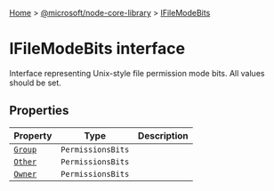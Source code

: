 [Home](./index) &gt; [@microsoft/node-core-library](./node-core-library.md) &gt; [IFileModeBits](./node-core-library.ifilemodebits.md)

# IFileModeBits interface

Interface representing Unix-style file permission mode bits. All values should be set.

## Properties

|  Property | Type | Description |
|  --- | --- | --- |
|  [`Group`](./node-core-library.ifilemodebits.group.md) | `PermissionsBits` |  |
|  [`Other`](./node-core-library.ifilemodebits.other.md) | `PermissionsBits` |  |
|  [`Owner`](./node-core-library.ifilemodebits.owner.md) | `PermissionsBits` |  |

